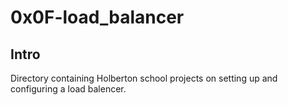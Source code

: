 # 0x0F-load_balancer

## Intro
Directory containing Holberton school projects on setting up and configuring a load balencer.